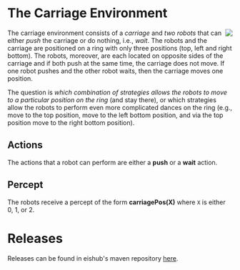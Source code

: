 # The Carriage Environment

<img align="right" src="https://github.com/eishub/carriage/wiki/carriage.png"/>

The carriage environment consists of a *carriage* and *two robots* that can either *push* the carriage or do nothing, i.e., *wait*. The robots and the carriage are positioned on a ring with only three positions (top, left and right bottom). The robots, moreover, are each located on opposite sides of the carriage and if both push at the same time, the carriage does not move. If one robot pushes and the other robot waits, then the carriage moves one position.

The question is *which combination of strategies allows the robots to move to a particular position on the ring* (and stay there), or which strategies allow the robots to perform even more complicated dances on the ring (e.g., move to the top position, move to the left bottom position, and via the top position move to the right bottom position).

## Actions

The actions that a robot can perform are either a **push** or a **wait** action.

## Percept

The robots receive a percept of the form **carriagePos(X)** where `X` is either 0, 1, or 2.


# Releases

Releases can be found in eishub's maven repository [here](https://github.com/eishub/mvn-repo/tree/master/eishub/carriage).
